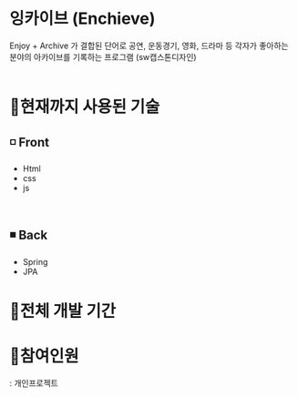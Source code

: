 # 잉카이브 (Enchieve)
Enjoy + Archive 가 결합된 단어로 공연, 운동경기, 영화, 드라마 등 각자가 좋아하는 분야의 아카이브를 기록하는 프로그램 (sw캡스톤디자인)
<br><br> 
 
# 🚩현재까지 사용된 기술 
## ◽ Front
* Html
* css 
* js 

<br>

## ◾ Back  
* Spring
* JPA

# 🚩전체 개발 기간

# 🚩참여인원
: 개인프로젝트
